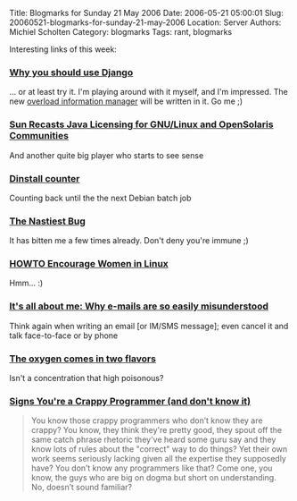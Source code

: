 Title: Blogmarks for Sunday 21 May 2006
Date: 2006-05-21 05:00:01
Slug: 20060521-blogmarks-for-sunday-21-may-2006
Location: Server
Authors: Michiel Scholten
Category: blogmarks
Tags: rant, blogmarks

<p>Interesting links of this week:</p>
<h3><a href="http://www.jacobian.org/2006/jan/27/why-django/">Why you should use Django</a></h3>
<p>... or at least try it. I'm playing around with it myself, and I'm impressed. The new <a href="http://aquariusoft.org/page/html/overload/">overload information manager</a> will be written in it. Go me ;)</p>
<h3><a href="http://www.sun.com/smi/Press/sunflash/2006-05/sunflash.20060516.4.xml">Sun Recasts Java Licensing for GNU/Linux and OpenSolaris Communities</a></h3>
<p>And another quite big player who starts to see sense</p>
<h3><a href="http://people.debian.org/~joerg/dinstall.html">Dinstall counter</a></h3>
<p>Counting back until the the next Debian batch job</p>
<h3><a href="http://cafe.elharo.com/java/the-nastiest-bug/">The Nastiest Bug</a></h3>
<p>It has bitten me a few times already. Don't deny you're immune ;)</p>
<h3><a href="http://infohost.nmt.edu/~val/howto.html">HOWTO Encourage Women in Linux</a></h3>
<p>Hmm... :)</p>
<h3><a href="http://www.csmonitor.com/2006/0515/p13s01-stct.html">It's all about me: Why e-mails are so easily misunderstood</a></h3>
<p>Think again when writing an email [or IM/SMS message]; even cancel it and talk face-to-face or by phone</p>
<h3><a href="http://www.chipx86.com/blog/?p=173">The oxygen comes in two flavors</a></h3>
<p>Isn't a concentration that high poisonous?</p>
<h3><a href="http://damienkatz.net/2006/05/signs_youre_a_c.html">Signs You're a Crappy Programmer (and don't know it)</a></h3>
<blockquote><p class="quote">You know those crappy programmers who don’t know they are crappy? You know, they think they're pretty good, they spout off the same catch phrase rhetoric they've heard some guru say and they know lots of rules about the "correct" way to do things? Yet their own work seems seriously lacking given all the expertise they supposedly have? You don’t know any programmers like that? Come one, you know, the guys who are big on dogma but short on understanding. No, doesn’t sound familiar?</p></blockquote>
